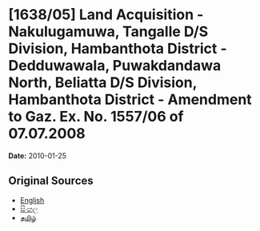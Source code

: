 # [1638/05] Land Acquisition - Nakulugamuwa, Tangalle D/S Division, Hambanthota District - Dedduwawala, Puwakdandawa North, Beliatta D/S Division, Hambanthota District - Amendment to Gaz. Ex. No. 1557/06 of 07.07.2008

**Date:** 2010-01-25

## Original Sources

- [English](https://documents.gov.lk/view/extra-gazettes/2010/1/1638-05_E.pdf)
- [සිංහල](https://documents.gov.lk/view/extra-gazettes/2010/1/1638-05_S.pdf)
- [தமிழ்](https://documents.gov.lk/view/extra-gazettes/2010/1/1638-05_T.pdf)
